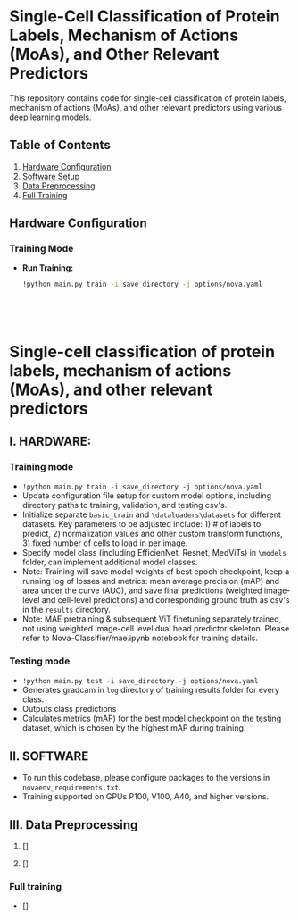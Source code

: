 # Single-Cell Classification of Protein Labels, Mechanism of Actions (MoAs), and Other Relevant Predictors

This repository contains code for single-cell classification of protein labels, mechanism of actions (MoAs), and other relevant predictors using various deep learning models.

## Table of Contents

1. [Hardware Configuration](#hardware-configuration)
2. [Software Setup](#software-setup)
3. [Data Preprocessing](#data-preprocessing)
4. [Full Training](#full-training)

## Hardware Configuration

### Training Mode

- **Run Training:**
  ```bash
  !python main.py train -i save_directory -j options/nova.yaml






# Single-cell classification of protein labels, mechanism of actions (MoAs), and other relevant predictors

## I. HARDWARE:
### Training mode
* ```!python main.py train -i save_directory -j options/nova.yaml```
* Update configuration file setup for custom model options, including directory paths to training, validation, and testing csv's.
* Initialize separate ```basic_train``` and ```\dataloaders\datasets``` for different datasets. Key parameters to be adjusted include: 1) # of labels to predict, 2) normalization values and other custom transform functions, 3) fixed number of cells to load in per image.
* Specify model class (including EfficienNet, Resnet, MedViTs) in ```\models``` folder, can implement additional model classes.
* Note: Training will save model weights of best epoch checkpoint, keep a running log of losses and metrics: mean average precision (mAP) and area under the curve (AUC), and save final predictions (weighted image-level and cell-level predictions) and corresponding ground truth as csv's in the ```results``` directory.
* Note: MAE pretraining & subsequent ViT finetuning separately trained, not using weighted image-cell level dual head predictor skeleton. Please refer to Nova-Classifier/mae.ipynb notebook for training details.

### Testing mode
* ```!python main.py test -i save_directory -j options/nova.yaml```
* Generates gradcam in ```log``` directory of training results folder for every class.
* Outputs class predictions
* Calculates metrics (mAP) for the best model checkpoint on the testing dataset, which is chosen by the highest mAP during training.

## II. SOFTWARE
* To run this codebase, please configure packages to the versions in ```novaenv_requirements.txt```.
* Training supported on GPUs P100, V100, A40, and higher versions.

## III. Data Preprocessing

1. []

2. []

### Full training
* []
